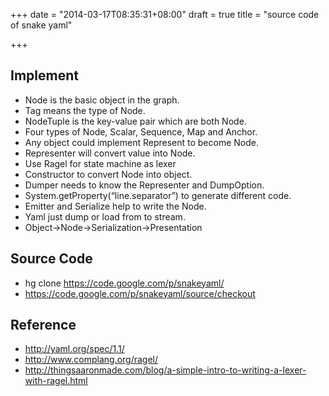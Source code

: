 +++
date = "2014-03-17T08:35:31+08:00"
draft = true
title = "source code of snake yaml"

+++


          
## Implement

* Node is the basic object in the graph.
* Tag means the type of Node.
* NodeTuple is the key-value pair which are both Node.
* Four types of Node, Scalar, Sequence, Map and Anchor.
* Any object could implement Represent to become Node.
* Representer will convert value into Node.
* Use Ragel for state machine as lexer
* Constructor to convert Node into object.
* Dumper needs to know the Representer and DumpOption.
* System.getProperty(“line.separator”) to generate different code.
* Emitter and Serialize help to write the Node.
* Yaml just dump or load from to stream.
* Object->Node->Serialization->Presentation

## Source Code

* hg clone https://code.google.com/p/snakeyaml/
* https://code.google.com/p/snakeyaml/source/checkout

## Reference

* <http://yaml.org/spec/1.1/>
* <http://www.complang.org/ragel/>
* <http://thingsaaronmade.com/blog/a-simple-intro-to-writing-a-lexer-with-ragel.html>